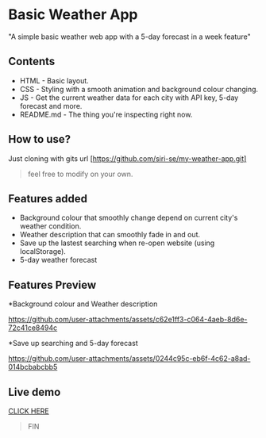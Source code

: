 # Basic Weather App
"A simple basic weather web app with a 5-day forecast in a week feature"
## Contents
* HTML - Basic layout.
* CSS - Styling with a smooth animation and background colour changing.
* JS - Get the current weather data for each city with API key, 5-day forecast and more.
* README.md - The thing you're inspecting right now.
## How to use?
Just cloning with gits url [https://github.com/siri-se/my-weather-app.git] 
>feel free to modify on your own.
## Features added
* Background colour that smoothly change depend on current city's weather condition.
* Weather description that can smoothly fade in and out.
* Save up the lastest searching when re-open website (using localStorage).
* 5-day weather forecast
## Features Preview
*Background colour and Weather description

https://github.com/user-attachments/assets/c62e1ff3-c064-4aeb-8d6e-72c41ce8494c

*Save up searching and 5-day forecast

https://github.com/user-attachments/assets/0244c95c-eb6f-4c62-a8ad-014bcbabcbb5

## Live demo
[CLICK HERE](http://127.0.0.1:5500/)
>FIN






